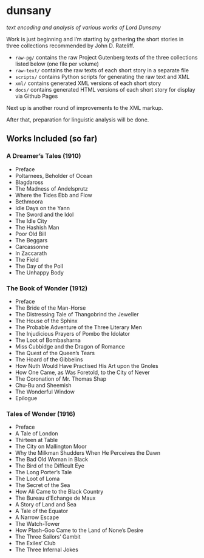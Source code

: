 # dunsany

*text encoding and analysis of various works of Lord Dunsany*

Work is just beginning and I’m starting by gathering the short stories in three collections recommended by John D. Rateliff.

- `raw-pg/` contains the raw Project Gutenberg texts of the three collections listed below (one file per volume)
- `raw-text/` contains the raw texts of each short story in a separate file
- `scripts/` contains Python scripts for generating the raw text and XML
- `xml/` contains generated XML versions of each short story
- `docs/` contains generated HTML versions of each short story for display via Github Pages

Next up is another round of improvements to the XML markup.

After that, preparation for linguistic analysis will be done.


## Works Included (so far)

### A Dreamer’s Tales (1910)

 - Preface
 - Poltarnees, Beholder of Ocean
 - Blagdaross
 - The Madness of Andelsprutz
 - Where the Tides Ebb and Flow
 - Bethmoora
 - Idle Days on the Yann
 - The Sword and the Idol
 - The Idle City
 - The Hashish Man
 - Poor Old Bill
 - The Beggars
 - Carcassonne
 - In Zaccarath
 - The Field
 - The Day of the Poll
 - The Unhappy Body


### The Book of Wonder (1912)

 - Preface
 - The Bride of the Man-Horse
 - The Distressing Tale of Thangobrind the Jeweller
 - The House of the Sphinx
 - The Probable Adventure of the Three Literary Men
 - The Injudicious Prayers of Pombo the Idolator
 - The Loot of Bombasharna
 - Miss Cubbidge and the Dragon of Romance
 - The Quest of the Queen’s Tears
 - The Hoard of the Gibbelins
 - How Nuth Would Have Practised His Art upon the Gnoles
 - How One Came, as Was Foretold, to the City of Never
 - The Coronation of Mr. Thomas Shap
 - Chu-Bu and Sheemish
 - The Wonderful Window
 - Epilogue


### Tales of Wonder (1916)

 - Preface
 - A Tale of London
 - Thirteen at Table
 - The City on Mallington Moor
 - Why the Milkman Shudders When He Perceives the Dawn
 - The Bad Old Woman in Black
 - The Bird of the Difficult Eye
 - The Long Porter’s Tale
 - The Loot of Loma
 - The Secret of the Sea
 - How Ali Came to the Black Country
 - The Bureau d’Echange de Maux
 - A Story of Land and Sea
 - A Tale of the Equator
 - A Narrow Escape
 - The Watch-Tower
 - How Plash-Goo Came to the Land of None’s Desire
 - The Three Sailors’ Gambit
 - The Exiles’ Club
 - The Three Infernal Jokes

